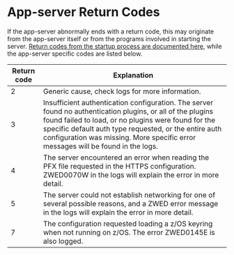 # App-server Return Codes

If the app-server abnormally ends with a return code, this may originate from the app-server itself or from the programs involved in starting the server. [Return codes from the startup process are documented here](../servers/return-codes.md), while the app-server specific codes are listed below.

| Return code | Explanation |
|-------------|-------------|
| 2           | Generic cause, check logs for more information. |
| 3           | Insufficient authentication configuration. The server found no authentication plugins, or all of the plugins found failed to load, or no plugins were found for the specific default auth type requested, or the entire auth configuration was missing. More specific error messages will be found in the logs. |
| 4           | The server encountered an error when reading the PFX file requested in the HTTPS configuration. ZWED0070W in the logs will explain the error in more detail. |
| 5           | The server could not establish networking for one of several possible reasons, and a ZWED error message in the logs will explain the error in more detail. |
| 7           | The configuration requested loading a z/OS keyring when not running on z/OS. The error ZWED0145E is also logged. |
